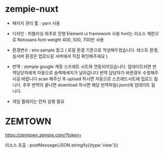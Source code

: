 # zempie-nuxt

- 패키지 관리 툴 : yarn 사용

- 디자인 : 퍼블리싱 외주로 진행
  Element ui framework 사용 
  font는 리소스 제한으로 Notosans font-weight 400, 500, 700만 사용

- 환경변수 : env.sample 참고 ( 로컬 환경 기준으로 작성해두었습니다. 테스트 환경, 실서버 환경은 업로드된 서버에서 직접 확인해주세요 )


- 번역 : zempie google 계정 스프레트 시트와 연동되어있습니다. 업데이트되면 번역담당자에게 자동으로 슬랙메세지가 날라갑니다
  번역 담당자가 바뀐경우 수정해주시길 바랍니다
  scan 해주신 후 upload 하시면 자동으로 스프레드시트에 업로드 됩니다.
  추후 번역이 끝나면 download 하시면 해당 번역파일(.json)에 업데이트 됩니다. 

- 게임 플레이는 런처 실행 필요




# ZEMTOWN
https://zemtown.zempie.com/?token=

리소스 호출 : postMessage(JSON.stringify({type:'view'}))